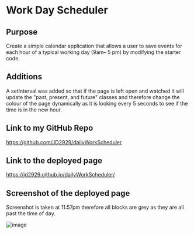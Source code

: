 # Work Day Scheduler

## Purpose 

Create a simple calendar application that allows a user to save events for each hour of a typical working day (9am&ndash; 5 pm) by modifying the starter code. 

## Additions

A setInterval was added so that if the page is left open and watched it will update the "past, present, and future" classes and therefore change the colour of the page dynamically as it is looking every 5 seconds to see if the time is in the new hour. 

## Link to my GitHub Repo

https://github.com/JD2929/dailyWorkScheduler

## Link to the deployed page

https://jd2929.github.io/dailyWorkScheduler/

## Screenshot of the deployed page

Screenshot is taken at 11:57pm therefore all blocks are grey as they are all past the time of day. 

![image](https://github.com/JD2929/dailyWorkScheduler/assets/139637504/0d30c732-6a95-4bfa-8cef-1056527a025c)
